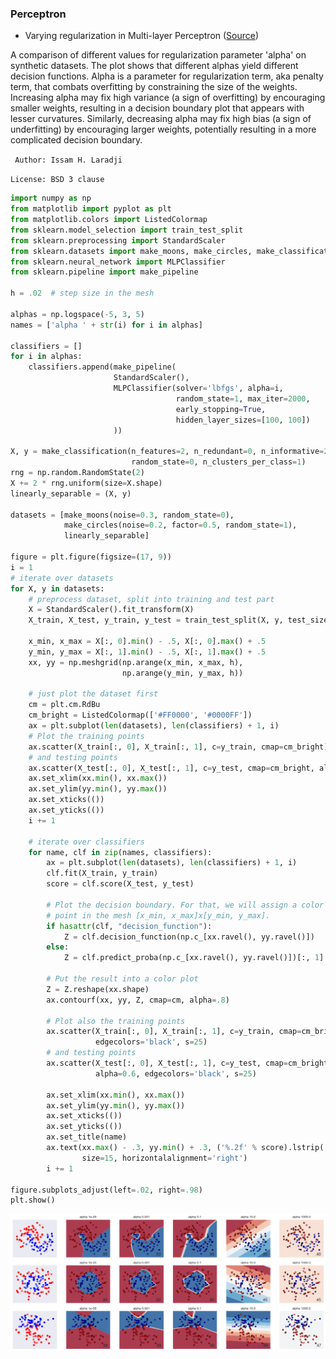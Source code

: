 ### Perceptron 

- Varying regularization in Multi-layer Perceptron ([Source](https://github.com/teachmex/scikit-learn/blob/master/examples/neural_networks/plot_mlp_alpha.py))

A comparison of different values for regularization parameter 'alpha' on
synthetic datasets. The plot shows that different alphas yield different
decision functions.
Alpha is a parameter for regularization term, aka penalty term, that combats
overfitting by constraining the size of the weights. Increasing alpha may fix
high variance (a sign of overfitting) by encouraging smaller weights, resulting
in a decision boundary plot that appears with lesser curvatures.
Similarly, decreasing alpha may fix high bias (a sign of underfitting) by
encouraging larger weights, potentially resulting in a more complicated
decision boundary.


``` Author: Issam H. Laradji```

```License: BSD 3 clause```



```python
import numpy as np
from matplotlib import pyplot as plt
from matplotlib.colors import ListedColormap
from sklearn.model_selection import train_test_split
from sklearn.preprocessing import StandardScaler
from sklearn.datasets import make_moons, make_circles, make_classification
from sklearn.neural_network import MLPClassifier
from sklearn.pipeline import make_pipeline

h = .02  # step size in the mesh

alphas = np.logspace(-5, 3, 5)
names = ['alpha ' + str(i) for i in alphas]

classifiers = []
for i in alphas:
    classifiers.append(make_pipeline(
                       StandardScaler(),
                       MLPClassifier(solver='lbfgs', alpha=i,
                                     random_state=1, max_iter=2000,
                                     early_stopping=True,
                                     hidden_layer_sizes=[100, 100])
                       ))

X, y = make_classification(n_features=2, n_redundant=0, n_informative=2,
                           random_state=0, n_clusters_per_class=1)
rng = np.random.RandomState(2)
X += 2 * rng.uniform(size=X.shape)
linearly_separable = (X, y)

datasets = [make_moons(noise=0.3, random_state=0),
            make_circles(noise=0.2, factor=0.5, random_state=1),
            linearly_separable]

figure = plt.figure(figsize=(17, 9))
i = 1
# iterate over datasets
for X, y in datasets:
    # preprocess dataset, split into training and test part
    X = StandardScaler().fit_transform(X)
    X_train, X_test, y_train, y_test = train_test_split(X, y, test_size=.4)

    x_min, x_max = X[:, 0].min() - .5, X[:, 0].max() + .5
    y_min, y_max = X[:, 1].min() - .5, X[:, 1].max() + .5
    xx, yy = np.meshgrid(np.arange(x_min, x_max, h),
                         np.arange(y_min, y_max, h))

    # just plot the dataset first
    cm = plt.cm.RdBu
    cm_bright = ListedColormap(['#FF0000', '#0000FF'])
    ax = plt.subplot(len(datasets), len(classifiers) + 1, i)
    # Plot the training points
    ax.scatter(X_train[:, 0], X_train[:, 1], c=y_train, cmap=cm_bright)
    # and testing points
    ax.scatter(X_test[:, 0], X_test[:, 1], c=y_test, cmap=cm_bright, alpha=0.6)
    ax.set_xlim(xx.min(), xx.max())
    ax.set_ylim(yy.min(), yy.max())
    ax.set_xticks(())
    ax.set_yticks(())
    i += 1

    # iterate over classifiers
    for name, clf in zip(names, classifiers):
        ax = plt.subplot(len(datasets), len(classifiers) + 1, i)
        clf.fit(X_train, y_train)
        score = clf.score(X_test, y_test)

        # Plot the decision boundary. For that, we will assign a color to each
        # point in the mesh [x_min, x_max]x[y_min, y_max].
        if hasattr(clf, "decision_function"):
            Z = clf.decision_function(np.c_[xx.ravel(), yy.ravel()])
        else:
            Z = clf.predict_proba(np.c_[xx.ravel(), yy.ravel()])[:, 1]

        # Put the result into a color plot
        Z = Z.reshape(xx.shape)
        ax.contourf(xx, yy, Z, cmap=cm, alpha=.8)

        # Plot also the training points
        ax.scatter(X_train[:, 0], X_train[:, 1], c=y_train, cmap=cm_bright,
                   edgecolors='black', s=25)
        # and testing points
        ax.scatter(X_test[:, 0], X_test[:, 1], c=y_test, cmap=cm_bright,
                   alpha=0.6, edgecolors='black', s=25)

        ax.set_xlim(xx.min(), xx.max())
        ax.set_ylim(yy.min(), yy.max())
        ax.set_xticks(())
        ax.set_yticks(())
        ax.set_title(name)
        ax.text(xx.max() - .3, yy.min() + .3, ('%.2f' % score).lstrip('0'),
                size=15, horizontalalignment='right')
        i += 1

figure.subplots_adjust(left=.02, right=.98)
plt.show()
```


![png](output_24_0.png)